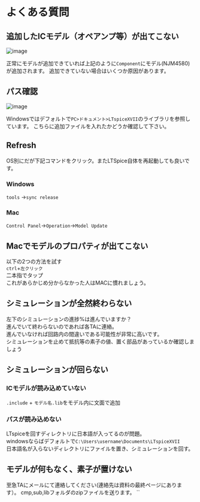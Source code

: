 # よくある質問


## 追加したICモデル（オペアンプ等）が出てこない
![image](https://user-images.githubusercontent.com/39611941/118907502-969d0480-b95a-11eb-82ee-f3cb7d63a8a5.png)

正常にモデルが追加できていれば上記のように`Component`にモデル(NJM4580)が追加されます。
追加できていない場合はいくつか原因があります。

## パス確認
![image](https://user-images.githubusercontent.com/39611941/118908071-a49f5500-b95b-11eb-8eee-d8dc0c3f0183.png)

Windowsではデフォルトで`PC>ドキュメント>LTspiceXVII`のライブラリを参照しています。
こちらに追加ファイルを入れたかどうか確認して下さい。

## Refresh
OS別にだが下記コマンドをクリック。またLTSpice自体を再起動しても良いです。
### Windows
`tools` →`sync release`
### Mac
`Control Panel`→`Operation`→`Model Update`

## Macでモデルのプロパティが出てこない
以下の2つの方法を試す  
`ctrl`+`左クリック`  
二本指でタップ  
これがあらかじめ分からなかった人はMACに慣れましょう。  

## シミュレーションが全然終わらない
左下のシミュレーションの進捗%は進んでいますか？  
進んでいて終わらないのであれば各TAに連絡。  
進んでいなければ回路内の間違いである可能性が非常に高いです。   
シミュレーションを止めて抵抗等の素子の値、置く部品があっているか確認しましょう

## シミュレーションが回らない  

### ICモデルが読み込めていない
`.include` + `モデル名.lib`をモデル内に文面で追加

### パスが読み込めない
LTspiceを回すディレクトリに日本語が入ってるのが問題。    
windowsならばデフォルトで`C:\Users\username\Documents\LTspiceXVII`   
日本語名が入らないディレクトリにファイルを置き、シミュレーションを回す。

##  モデルが何もなく、素子が置けない
至急TAにメールにて連絡してください(連絡先は資料の最終ページにあります）。
cmp,sub,libフォルダのzipファイルを送ります。
``
